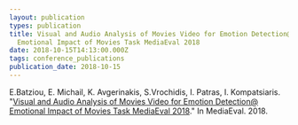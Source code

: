 ```yaml
---
layout: publication
types: publication
title: Visual and Audio Analysis of Movies Video for Emotion Detection@
  Emotional Impact of Movies Task MediaEval 2018
date: 2018-10-15T14:13:00.000Z
tags: conference_publications
publication_date: 2018-10-15
---
```

E.Batziou, E. Michail, K. Avgerinakis, S.Vrochidis, I. Patras, I. Kompatsiaris. "[Visual and Audio Analysis of Movies Video for Emotion Detection@ Emotional Impact of Movies Task MediaEval 2018](http://ceur-ws.org/Vol-2283/MediaEval_18_paper_21.pdf)." In MediaEval. 2018.